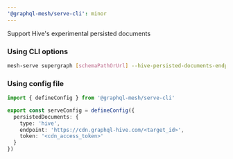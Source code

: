 ```yaml
---
'@graphql-mesh/serve-cli': minor
---
```


Support Hive's experimental persisted documents

### Using CLI options

```sh
mesh-serve supergraph [schemaPathOrUrl] --hive-persisted-documents-endpoint "https://cdn.graphql-hive.com/<target_id>" --hive-persisted-documents-token <cdn_access_token>
```

### Using config file

```ts
import { defineConfig } from '@graphql-mesh/serve-cli'

export const serveConfig = defineConfig({
  persistedDocuments: {
    type: 'hive',
    endpoint: 'https://cdn.graphql-hive.com/<target_id>',
    token: '<cdn_access_token>'
  }
})
```
